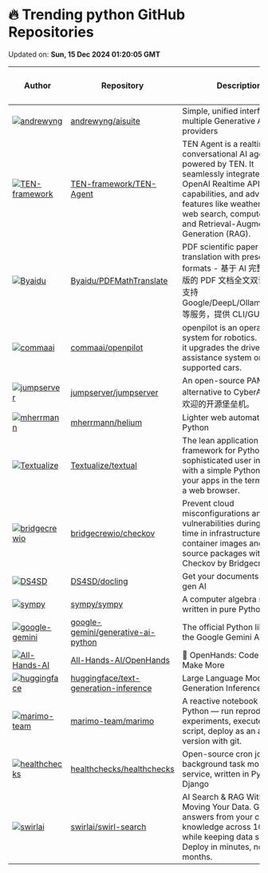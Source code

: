 # 🔥 Trending python GitHub Repositories

Updated on: **Sun, 15 Dec 2024 01:20:05 GMT**

| Author | Repository | Description | Language | ⭐ Total Stars | 🌟 Stars Today |
|--------|------------|-------------|----------|----------------|----------------|
| [![andrewyng](https://avatars.githubusercontent.com/u/103829?s=40&v=4)](https://github.com/andrewyng) | [andrewyng/aisuite](https://github.com/andrewyng/aisuite) | Simple, unified interface to multiple Generative AI providers | Python | 8187 | 162 |
| [![TEN-framework](https://avatars.githubusercontent.com/u/471561?s=40&v=4)](https://github.com/TEN-framework) | [TEN-framework/TEN-Agent](https://github.com/TEN-framework/TEN-Agent) | TEN Agent is a realtime conversational AI agent powered by TEN. It seamlessly integrates the OpenAI Realtime API, RTC capabilities, and advanced features like weather updates, web search, computer vision, and Retrieval-Augmented Generation (RAG). | Python | 2510 | 97 |
| [![Byaidu](https://avatars.githubusercontent.com/u/21212051?s=40&v=4)](https://github.com/Byaidu) | [Byaidu/PDFMathTranslate](https://github.com/Byaidu/PDFMathTranslate) | PDF scientific paper translation with preserved formats - 基于 AI 完整保留排版的 PDF 文档全文双语翻译，支持 Google/DeepL/Ollama/OpenAI 等服务，提供 CLI/GUI/Docker | Python | 6407 | 1,160 |
| [![commaai](https://avatars.githubusercontent.com/u/8762862?s=40&v=4)](https://github.com/commaai) | [commaai/openpilot](https://github.com/commaai/openpilot) | openpilot is an operating system for robotics. Currently, it upgrades the driver assistance system on 275+ supported cars. | Python | 50658 | 175 |
| [![jumpserver](https://avatars.githubusercontent.com/u/17382885?s=40&v=4)](https://github.com/jumpserver) | [jumpserver/jumpserver](https://github.com/jumpserver/jumpserver) | An open-source PAM tool alternative to CyberArk. 广受欢迎的开源堡垒机。 | Python | 25707 | 11 |
| [![mherrmann](https://avatars.githubusercontent.com/u/1076393?s=40&v=4)](https://github.com/mherrmann) | [mherrmann/helium](https://github.com/mherrmann/helium) | Lighter web automation with Python | Python | 6563 | 373 |
| [![Textualize](https://avatars.githubusercontent.com/u/554369?s=40&v=4)](https://github.com/Textualize) | [Textualize/textual](https://github.com/Textualize/textual) | The lean application framework for Python. Build sophisticated user interfaces with a simple Python API. Run your apps in the terminal and a web browser. | Python | 26099 | 33 |
| [![bridgecrewio](https://avatars.githubusercontent.com/u/16308767?s=40&v=4)](https://github.com/bridgecrewio) | [bridgecrewio/checkov](https://github.com/bridgecrewio/checkov) | Prevent cloud misconfigurations and find vulnerabilities during build-time in infrastructure as code, container images and open source packages with Checkov by Bridgecrew. | Python | 7228 | 10 |
| [![DS4SD](https://avatars.githubusercontent.com/u/97102151?s=40&v=4)](https://github.com/DS4SD) | [DS4SD/docling](https://github.com/DS4SD/docling) | Get your documents ready for gen AI | Python | 14421 | 354 |
| [![sympy](https://avatars.githubusercontent.com/u/90703?s=40&v=4)](https://github.com/sympy) | [sympy/sympy](https://github.com/sympy/sympy) | A computer algebra system written in pure Python | Python | 13111 | 5 |
| [![google-gemini](https://private-avatars.githubusercontent.com/u/1414837?jwt=eyJhbGciOiJIUzI1NiIsInR5cCI6IkpXVCJ9.eyJpc3MiOiJnaXRodWIuY29tIiwiYXVkIjoicmF3LmdpdGh1YnVzZXJjb250ZW50LmNvbSIsImtleSI6ImtleTEiLCJleHAiOjE3MzQyMTg4MjAsIm5iZiI6MTczNDIxNzYyMCwicGF0aCI6Ii91LzE0MTQ4MzcifQ._Huu6xPqun43kSrBOhDx9rptw2fWMEdCtZfmtxzcVY0&s=40&v=4)](https://github.com/google-gemini) | [google-gemini/generative-ai-python](https://github.com/google-gemini/generative-ai-python) | The official Python library for the Google Gemini API | Python | 1785 | 24 |
| [![All-Hands-AI](https://avatars.githubusercontent.com/in/29110?s=40&v=4)](https://github.com/All-Hands-AI) | [All-Hands-AI/OpenHands](https://github.com/All-Hands-AI/OpenHands) | 🙌 OpenHands: Code Less, Make More | Python | 38526 | 58 |
| [![huggingface](https://avatars.githubusercontent.com/u/23298448?s=40&v=4)](https://github.com/huggingface) | [huggingface/text-generation-inference](https://github.com/huggingface/text-generation-inference) | Large Language Model Text Generation Inference | Python | 9447 | 19 |
| [![marimo-team](https://private-avatars.githubusercontent.com/u/2753772?jwt=eyJhbGciOiJIUzI1NiIsInR5cCI6IkpXVCJ9.eyJpc3MiOiJnaXRodWIuY29tIiwiYXVkIjoicmF3LmdpdGh1YnVzZXJjb250ZW50LmNvbSIsImtleSI6ImtleTEiLCJleHAiOjE3MzQyMTkyNDAsIm5iZiI6MTczNDIxODA0MCwicGF0aCI6Ii91LzI3NTM3NzIifQ.GpQPAQMsKcLUobawJnt8CMoMXzxtu8Xf9tEXKVe7RsI&s=40&v=4)](https://github.com/marimo-team) | [marimo-team/marimo](https://github.com/marimo-team/marimo) | A reactive notebook for Python — run reproducible experiments, execute as a script, deploy as an app, and version with git. | Python | 8458 | 40 |
| [![healthchecks](https://avatars.githubusercontent.com/u/661859?s=40&v=4)](https://github.com/healthchecks) | [healthchecks/healthchecks](https://github.com/healthchecks/healthchecks) | Open-source cron job and background task monitoring service, written in Python & Django | Python | 8401 | 2 |
| [![swirlai](https://avatars.githubusercontent.com/u/98238295?s=40&v=4)](https://github.com/swirlai) | [swirlai/swirl-search](https://github.com/swirlai/swirl-search) | AI Search & RAG Without Moving Your Data. Get instant answers from your company's knowledge across 100+ apps while keeping data secure. Deploy in minutes, not months. | Python | 2199 | 21 |
